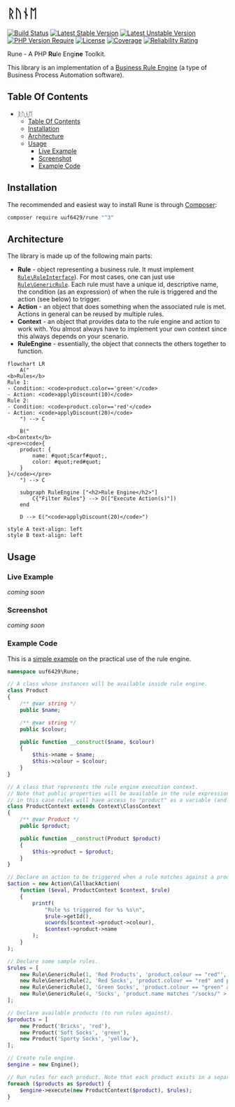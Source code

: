 # ᚱᚢᚾᛖ

[![Build Status](https://github.com/uuf6429/rune/actions/workflows/ci.yml/badge.svg)](https://github.com/uuf6429/rune/actions)
[![Latest Stable Version](https://poser.pugx.org/uuf6429/rune/version.svg)](https://packagist.org/packages/uuf6429/rune)
[![Latest Unstable Version](https://poser.pugx.org/uuf6429/rune/v/unstable.svg)](https://packagist.org/packages/uuf6429/rune)
[![PHP Version Require](http://poser.pugx.org/uuf6429/rune/require/php)](https://www.php.net/supported-versions.php)
[![License](https://poser.pugx.org/uuf6429/rune/license.svg)](https://raw.githubusercontent.com/uuf6429/rune/master/LICENSE)
[![Coverage](https://sonarcloud.io/api/project_badges/measure?project=uuf6429_rune&metric=coverage)](https://sonarcloud.io/summary/new_code?id=uuf6429_rune)
[![Reliability Rating](https://sonarcloud.io/api/project_badges/measure?project=uuf6429_rune&metric=reliability_rating)](https://sonarcloud.io/summary/new_code?id=uuf6429_rune)

Rune - A PHP <b>Ru</b>le Engi<b>ne</b> Toolkit.

This library is an implementation of a [Business Rule Engine](https://en.wikipedia.org/wiki/Business_rules_engine) (a
type of Business Process Automation software).

## Table Of Contents

- [ᚱᚢᚾᛖ](#ᚱᚢᚾᛖ)
    - [Table Of Contents](#table-of-contents)
    - [Installation](#installation)
    - [Architecture](#architecture)
    - [Usage](#usage)
        - [Live Example](#live-example)
        - [Screenshot](#screenshot)
        - [Example Code](#example-code)

## Installation

The recommended and easiest way to install Rune is through [Composer](https://getcomposer.org/):

```bash
composer require uuf6429/rune "^3"
```

## Architecture

The library is made up of the following main parts:

- **Rule** - object representing a business rule. It must
  implement [`Rule\RuleInterface`](https://github.com/uuf6429/rune/blob/master/src/Rune/Rule/RuleInterface.php)).
  For most cases, one can just
  use [`Rule\GenericRule`](https://github.com/uuf6429/rune/blob/master/src/Rune/Rule/GenericRule.php). Each rule must
  have a unique id, descriptive name, the condition (as an expression) of when the rule is triggered and the action
  (see below) to trigger.
- **Action** - an object that does something when the associated rule is met. Actions in general can be reused by
  multiple
  rules.
- **Context** - an object that provides data to the rule engine and action to work with.
  You almost always have to implement your own context since this always depends on your scenario.
- **RuleEngine** - essentially, the object that connects the others together to function.

```mermaid
flowchart LR
    A("
<b>Rules</b>
Rule 1:
- Condition: <code>product.color=='green'</code>
- Action: <code>applyDiscount(10)</code>
Rule 2:
- Condition: <code>product.color=='red'</code>
- Action: <code>applyDiscount(20)</code>
    ") --> C

    B("
<b>Context</b>
<pre><code>{
    product: {
        name: #quot;Scarf#quot;,
        color: #quot;red#quot;
    }
}</code></pre>
    ") --> C

    subgraph RuleEngine ["<h2>Rule Engine</h2>"]
        C{"Filter Rules"} --> D(["Execute Action(s)"])
    end

    D --> E("<code>applyDiscount(20)</code>")

style A text-align: left
style B text-align: left
```

## Usage

### Live Example

*coming soon*

### Screenshot

*coming soon*

### Example Code

This is a [simple example](https://github.com/uuf6429/rune/tree/master/example/simple.php) on the practical use of the
rule engine.

```php
namespace uuf6429\Rune;

// A class whose instances will be available inside rule engine.
class Product
{
    /** @var string */
    public $name;

    /** @var string */
    public $colour;

    public function __construct($name, $colour)
    {
        $this->name = $name;
        $this->colour = $colour;
    }
}

// A class that represents the rule engine execution context.
// Note that public properties will be available in the rule expressions,
// in this case rules will have access to "product" as a variable (and all of product's public properties).
class ProductContext extends Context\ClassContext
{
    /** @var Product */
    public $product;

    public function __construct(Product $product)
    {
        $this->product = $product;
    }
}

// Declare an action to be triggered when a rule matches against a product.
$action = new Action\CallbackAction(
    function ($eval, ProductContext $context, $rule)
    {
        printf(
            "Rule %s triggered for %s %s\n",
            $rule->getId(),
            ucwords($context->product->colour),
            $context->product->name
        );
    }
);

// Declare some sample rules.
$rules = [
    new Rule\GenericRule(1, 'Red Products', 'product.colour == "red"', $action),
    new Rule\GenericRule(2, 'Red Socks', 'product.colour == "red" and product.name matches "/socks/i"', $action),
    new Rule\GenericRule(3, 'Green Socks', 'product.colour == "green" and product.name matches "/socks/i"', $action),
    new Rule\GenericRule(4, 'Socks', 'product.name matches "/socks/" > 0', $action),
];

// Declare available products (to run rules against).
$products = [
    new Product('Bricks', 'red'),
    new Product('Soft Socks', 'green'),
    new Product('Sporty Socks', 'yellow'),
];

// Create rule engine.
$engine = new Engine();

// Run rules for each product. Note that each product exists in a separate context.
foreach ($products as $product) {
    $engine->execute(new ProductContext($product), $rules);
}
```
